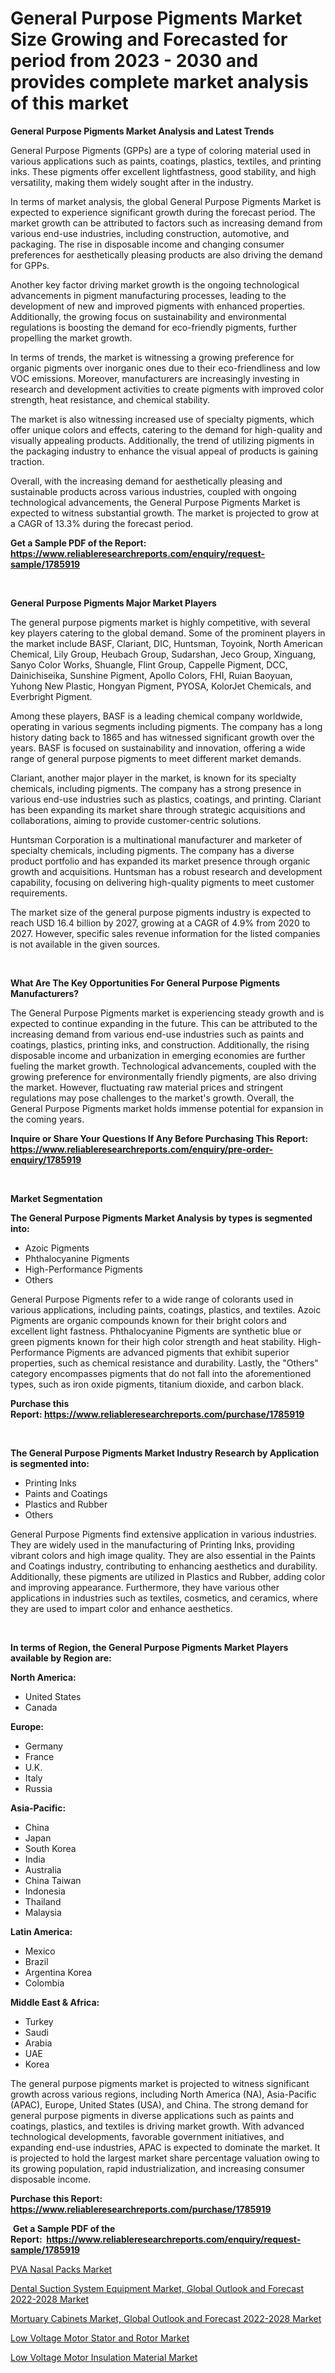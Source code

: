 <p><h1>General Purpose Pigments Market Size Growing and Forecasted for period from 2023 - 2030 and provides complete market analysis of this market</h1></p><p><strong>General Purpose Pigments Market Analysis and Latest Trends</strong></p>
<p><p>General Purpose Pigments (GPPs) are a type of coloring material used in various applications such as paints, coatings, plastics, textiles, and printing inks. These pigments offer excellent lightfastness, good stability, and high versatility, making them widely sought after in the industry.</p><p>In terms of market analysis, the global General Purpose Pigments Market is expected to experience significant growth during the forecast period. The market growth can be attributed to factors such as increasing demand from various end-use industries, including construction, automotive, and packaging. The rise in disposable income and changing consumer preferences for aesthetically pleasing products are also driving the demand for GPPs.</p><p>Another key factor driving market growth is the ongoing technological advancements in pigment manufacturing processes, leading to the development of new and improved pigments with enhanced properties. Additionally, the growing focus on sustainability and environmental regulations is boosting the demand for eco-friendly pigments, further propelling the market growth.</p><p>In terms of trends, the market is witnessing a growing preference for organic pigments over inorganic ones due to their eco-friendliness and low VOC emissions. Moreover, manufacturers are increasingly investing in research and development activities to create pigments with improved color strength, heat resistance, and chemical stability.</p><p>The market is also witnessing increased use of specialty pigments, which offer unique colors and effects, catering to the demand for high-quality and visually appealing products. Additionally, the trend of utilizing pigments in the packaging industry to enhance the visual appeal of products is gaining traction.</p><p>Overall, with the increasing demand for aesthetically pleasing and sustainable products across various industries, coupled with ongoing technological advancements, the General Purpose Pigments Market is expected to witness substantial growth. The market is projected to grow at a CAGR of 13.3% during the forecast period.</p></p>
<p><strong>Get a Sample PDF of the Report:&nbsp; <a href="https://www.reliableresearchreports.com/enquiry/request-sample/1785919">https://www.reliableresearchreports.com/enquiry/request-sample/1785919</a></strong></p>
<p>&nbsp;</p>
<p><strong>General Purpose Pigments Major Market Players</strong></p>
<p><p>The general purpose pigments market is highly competitive, with several key players catering to the global demand. Some of the prominent players in the market include BASF, Clariant, DIC, Huntsman, Toyoink, North American Chemical, Lily Group, Heubach Group, Sudarshan, Jeco Group, Xinguang, Sanyo Color Works, Shuangle, Flint Group, Cappelle Pigment, DCC, Dainichiseika, Sunshine Pigment, Apollo Colors, FHI, Ruian Baoyuan, Yuhong New Plastic, Hongyan Pigment, PYOSA, KolorJet Chemicals, and Everbright Pigment.</p><p>Among these players, BASF is a leading chemical company worldwide, operating in various segments including pigments. The company has a long history dating back to 1865 and has witnessed significant growth over the years. BASF is focused on sustainability and innovation, offering a wide range of general purpose pigments to meet different market demands.</p><p>Clariant, another major player in the market, is known for its specialty chemicals, including pigments. The company has a strong presence in various end-use industries such as plastics, coatings, and printing. Clariant has been expanding its market share through strategic acquisitions and collaborations, aiming to provide customer-centric solutions.</p><p>Huntsman Corporation is a multinational manufacturer and marketer of specialty chemicals, including pigments. The company has a diverse product portfolio and has expanded its market presence through organic growth and acquisitions. Huntsman has a robust research and development capability, focusing on delivering high-quality pigments to meet customer requirements.</p><p>The market size of the general purpose pigments industry is expected to reach USD 16.4 billion by 2027, growing at a CAGR of 4.9% from 2020 to 2027. However, specific sales revenue information for the listed companies is not available in the given sources.</p></p>
<p>&nbsp;</p>
<p><strong>What Are The Key Opportunities For General Purpose Pigments Manufacturers?</strong></p>
<p><p>The General Purpose Pigments market is experiencing steady growth and is expected to continue expanding in the future. This can be attributed to the increasing demand from various end-use industries such as paints and coatings, plastics, printing inks, and construction. Additionally, the rising disposable income and urbanization in emerging economies are further fueling the market growth. Technological advancements, coupled with the growing preference for environmentally friendly pigments, are also driving the market. However, fluctuating raw material prices and stringent regulations may pose challenges to the market's growth. Overall, the General Purpose Pigments market holds immense potential for expansion in the coming years.</p></p>
<p><strong>Inquire or Share Your Questions If Any Before Purchasing This Report: <a href="https://www.reliableresearchreports.com/enquiry/pre-order-enquiry/1785919">https://www.reliableresearchreports.com/enquiry/pre-order-enquiry/1785919</a></strong></p>
<p>&nbsp;</p>
<p><strong>Market Segmentation</strong></p>
<p><strong>The General Purpose Pigments Market Analysis by types is segmented into:</strong></p>
<p><ul><li>Azoic Pigments</li><li>Phthalocyanine Pigments</li><li>High-Performance Pigments</li><li>Others</li></ul></p>
<p><p>General Purpose Pigments refer to a wide range of colorants used in various applications, including paints, coatings, plastics, and textiles. Azoic Pigments are organic compounds known for their bright colors and excellent light fastness. Phthalocyanine Pigments are synthetic blue or green pigments known for their high color strength and heat stability. High-Performance Pigments are advanced pigments that exhibit superior properties, such as chemical resistance and durability. Lastly, the "Others" category encompasses pigments that do not fall into the aforementioned types, such as iron oxide pigments, titanium dioxide, and carbon black.</p></p>
<p><strong>Purchase this Report:&nbsp;<a href="https://www.reliableresearchreports.com/purchase/1785919">https://www.reliableresearchreports.com/purchase/1785919</a></strong></p>
<p>&nbsp;</p>
<p><strong>The General Purpose Pigments Market Industry Research by Application is segmented into:</strong></p>
<p><ul><li>Printing Inks</li><li>Paints and Coatings</li><li>Plastics and Rubber</li><li>Others</li></ul></p>
<p><p>General Purpose Pigments find extensive application in various industries. They are widely used in the manufacturing of Printing Inks, providing vibrant colors and high image quality. They are also essential in the Paints and Coatings industry, contributing to enhancing aesthetics and durability. Additionally, these pigments are utilized in Plastics and Rubber, adding color and improving appearance. Furthermore, they have various other applications in industries such as textiles, cosmetics, and ceramics, where they are used to impart color and enhance aesthetics.</p></p>
<p>&nbsp;</p>
<p><strong>In terms of Region, the General Purpose Pigments Market Players available by Region are:</strong></p>
<p>
    <p> <strong> North America: </strong>
        <ul>
            <li>United States</li>
            <li>Canada</li>
        </ul>
        </p> 
    <p> <strong> Europe: </strong>
        <ul>
            <li>Germany</li>
            <li>France</li>
            <li>U.K.</li>
            <li>Italy</li>
            <li>Russia</li>
        </ul>
        </p> 
    <p> <strong> Asia-Pacific: </strong>
        <ul>
            <li>China</li>
            <li>Japan</li>
            <li>South Korea</li>
            <li>India</li>
            <li>Australia</li>
            <li>China Taiwan</li>
            <li>Indonesia</li>
            <li>Thailand</li>
            <li>Malaysia</li>
        </ul>
        </p> 
    <p> <strong> Latin America: </strong>
        <ul>
            <li>Mexico</li>
            <li>Brazil</li>
            <li>Argentina Korea</li>
            <li>Colombia</li>
        </ul>
        </p> 
    <p> <strong> Middle East & Africa: </strong>
        <ul>
            <li>Turkey</li>
            <li>Saudi</li>
            <li>Arabia</li>
            <li>UAE</li>
            <li>Korea</li>
        </ul>
    </p>
    </p>
<p><p>The general purpose pigments market is projected to witness significant growth across various regions, including North America (NA), Asia-Pacific (APAC), Europe, United States (USA), and China. The strong demand for general purpose pigments in diverse applications such as paints and coatings, plastics, and textiles is driving market growth. With advanced technological developments, favorable government initiatives, and expanding end-use industries, APAC is expected to dominate the market. It is projected to hold the largest market share percentage valuation owing to its growing population, rapid industrialization, and increasing consumer disposable income.</p></p>
<p><strong>Purchase this Report: <a href="https://www.reliableresearchreports.com/purchase/1785919">https://www.reliableresearchreports.com/purchase/1785919</a></strong></p>
<p>&nbsp;<strong>Get a Sample PDF of the Report:&nbsp;&nbsp;<a href="https://www.reliableresearchreports.com/enquiry/request-sample/1785919">https://www.reliableresearchreports.com/enquiry/request-sample/1785919</a></strong></p>
<p><strong></strong></p>
<p><p><a href="https://github.com/provorikovar/Market-Research-Report-List-1/blob/main/pva-nasal-packs-market.md">PVA Nasal Packs Market</a></p><p><a href="https://medium.com/@amrutreliable23/dental-suction-system-equipment-market-global-outlook-and-forecast-2022-2028-market-size-market-71d5350b6fcf">Dental Suction System Equipment Market, Global Outlook and Forecast 2022-2028 Market</a></p><p><a href="https://medium.com/@abhishekreliable23/mortuary-cabinets-market-global-outlook-and-forecast-2022-2028-market-analysis-and-sze-forecasted-3c8f40a34d10">Mortuary Cabinets Market, Global Outlook and Forecast 2022-2028 Market</a></p><p><a href="https://www.linkedin.com/pulse/low-voltage-motor-stator-rotor-market-size-2023-2030-global/">Low Voltage Motor Stator and Rotor Market</a></p><p><a href="https://www.linkedin.com/pulse/low-voltage-motor-insulation-material-market-size-2023-/">Low Voltage Motor Insulation Material Market</a></p></p>